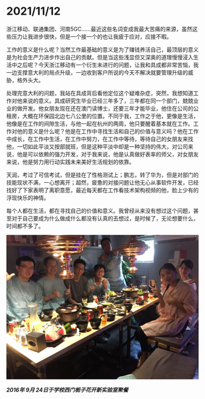 # 2021/11/12

浙江移动、联通集团、河南5GC……最近这些名词变成我最大苦痛的来源，虽然这些压力让我进步很快，但是一个接一个的也让我疲于应对，应接不暇。

工作的意义是什么呢？当然工作最基础的意义是为了赚钱养活自己，最顶层的意义是为社会生产力进步作出自己的贡献。但是当这些浅显但又深奥的道理慢慢浸入生活中之后呢？今天浙江移动有一个衍生未进行的问题，让我和具成都非常苦恼，我一边支撑意大利的局点升级，一边收到客户所说的今天不解决就要管理升级的威胁，格外头大。

处理完意大利的问题，我站在具成背后看他定位这个疑难杂症，突然，我想知道工作对他来说的意义。具成研究生毕业已经三年多了，三年都在同一个部门，兢兢业业的做开发。他女朋友现在还在澳门读博士，还要三年才能毕业，他住在公司的公租房，大概在环保园北边七八公里的位置。不同于我，工作之于他，更像是生活，他像是在工作的间隙生活，与他一起在杭州的两周，他只要醒着基本就在工作。工作对他的意义是什么呢？他是在工作中寻找生活和自己的价值与意义吗？他在工作中成长，在工作中生活，在工作中努力，在工作中等待，等待自己的女朋友来找他，一切如此平淡又按部就班，但是这种平淡中却是一种坚持的伟大，对公司来说，他是可以依赖的强力开发，对于我来说，他是认真做好表率的师父，对女朋友来说，他是努力用行动实践未来美好生活规划的依靠。

天润，考过了可信考试，但是挂在了性格测试上；鹏志，转了华为，但是对部门的技能现状不满，一心想离开；超然，疲惫的对接问题让他无心从事软件开发，已经找好了下家表明了离职意愿，最近每天都在工作看技术架构视频的他，脸上少有的浮现快乐的神情。

每个人都在生活，都在寻找自己的价值和意义。我曾经从来没有想过这个问题，甚至对于自己要成为什么做成什么都没有认真的去想过，是时候了，无论想要什么，时间都不多了。

![2016年9月24日于学校西门栀子花开新实验室聚餐.jpg](../images/2016年9月24日于学校西门栀子花开新实验室聚餐.jpg)

___2016年 9月 24日于学校西门栀子花开新实验室聚餐___